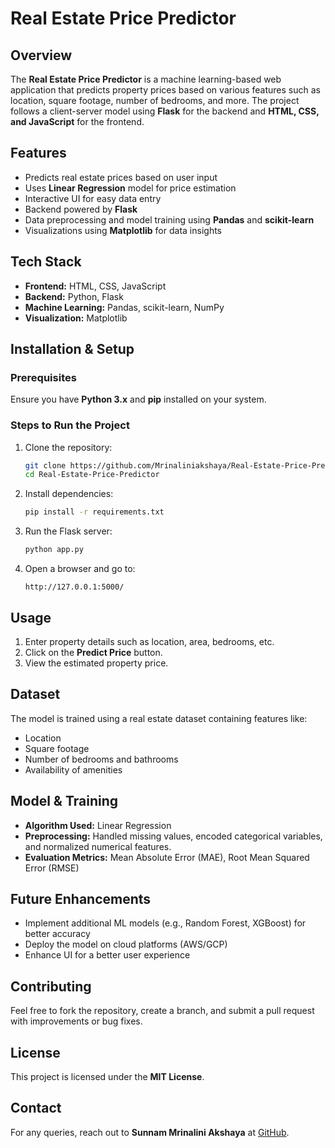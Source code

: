 # Real Estate Price Predictor

## Overview
The **Real Estate Price Predictor** is a machine learning-based web application that predicts property prices based on various features such as location, square footage, number of bedrooms, and more. The project follows a client-server model using **Flask** for the backend and **HTML, CSS, and JavaScript** for the frontend.

## Features
- Predicts real estate prices based on user input
- Uses **Linear Regression** model for price estimation
- Interactive UI for easy data entry
- Backend powered by **Flask**
- Data preprocessing and model training using **Pandas** and **scikit-learn**
- Visualizations using **Matplotlib** for data insights

## Tech Stack
- **Frontend:** HTML, CSS, JavaScript
- **Backend:** Python, Flask
- **Machine Learning:** Pandas, scikit-learn, NumPy
- **Visualization:** Matplotlib

## Installation & Setup
### Prerequisites
Ensure you have **Python 3.x** and **pip** installed on your system.

### Steps to Run the Project
1. Clone the repository:
   ```sh
   git clone https://github.com/Mrinaliniakshaya/Real-Estate-Price-Predictor.git
   cd Real-Estate-Price-Predictor
   ```
2. Install dependencies:
   ```sh
   pip install -r requirements.txt
   ```
3. Run the Flask server:
   ```sh
   python app.py
   ```
4. Open a browser and go to:
   ```
   http://127.0.0.1:5000/
   ```

## Usage
1. Enter property details such as location, area, bedrooms, etc.
2. Click on the **Predict Price** button.
3. View the estimated property price.

## Dataset
The model is trained using a real estate dataset containing features like:
- Location
- Square footage
- Number of bedrooms and bathrooms
- Availability of amenities

## Model & Training
- **Algorithm Used:** Linear Regression
- **Preprocessing:** Handled missing values, encoded categorical variables, and normalized numerical features.
- **Evaluation Metrics:** Mean Absolute Error (MAE), Root Mean Squared Error (RMSE)

## Future Enhancements
- Implement additional ML models (e.g., Random Forest, XGBoost) for better accuracy
- Deploy the model on cloud platforms (AWS/GCP)
- Enhance UI for a better user experience

## Contributing
Feel free to fork the repository, create a branch, and submit a pull request with improvements or bug fixes.

## License
This project is licensed under the **MIT License**.

## Contact
For any queries, reach out to **Sunnam Mrinalini Akshaya** at [GitHub](https://github.com/Mrinaliniakshaya).

